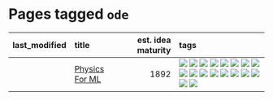 # Pages tagged `ode`

|last_modified|title|est. idea maturity|tags
|:---|:---|---:|:---|
||[Physics For ML](../physics_for_ml.md)|1892|[![](https://img.shields.io/badge/tag-brownianmotion-ea1833)](../tags/brownianmotion.md) [![](https://img.shields.io/badge/tag-curriculum-f14da)](../tags/curriculum.md) [![](https://img.shields.io/badge/tag-curvature-1043a5)](../tags/curvature.md) [![](https://img.shields.io/badge/tag-education-35b163)](../tags/education.md) [![](https://img.shields.io/badge/tag-eigenvectors-c4fb38)](../tags/eigenvectors.md) [![](https://img.shields.io/badge/tag-gaugetheory-1eefac)](../tags/gaugetheory.md) [![](https://img.shields.io/badge/tag-grouptheory-3f9741)](../tags/grouptheory.md) [![](https://img.shields.io/badge/tag-machinelearning-c6963e)](../tags/machinelearning.md) [![](https://img.shields.io/badge/tag-manifolds-6013c8)](../tags/manifolds.md) [![](https://img.shields.io/badge/tag-ode-e3be61)](../tags/ode.md) [![](https://img.shields.io/badge/tag-optimization-dc62b7)](../tags/optimization.md) [![](https://img.shields.io/badge/tag-pde-e9b626)](../tags/pde.md) [![](https://img.shields.io/badge/tag-physics-1614f8)](../tags/physics.md) [![](https://img.shields.io/badge/tag-probabilityfields-82d6e)](../tags/probabilityfields.md) [![](https://img.shields.io/badge/tag-quantummechanics-752fd7)](../tags/quantummechanics.md) [![](https://img.shields.io/badge/tag-relativity-9c3a4a)](../tags/relativity.md) [![](https://img.shields.io/badge/tag-tensorcalculus-dad82b)](../tags/tensorcalculus.md) [![](https://img.shields.io/badge/tag-textbook-35d420)](../tags/textbook.md)|